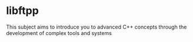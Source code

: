 # libftpp
 This subject aims to introduce you to advanced C++ concepts through the development of complex tools and systems
